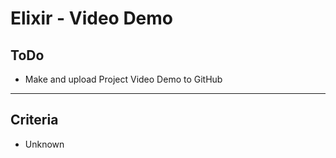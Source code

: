 # Elixir - Video Demo

## ToDo

- Make and upload Project Video Demo to GitHub

----------

## Criteria

- Unknown
